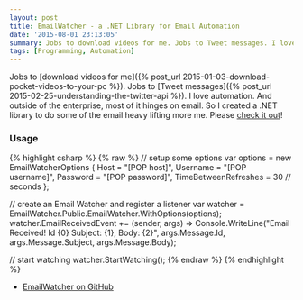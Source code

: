 ```yaml
---
layout: post
title: EmailWatcher - a .NET Library for Email Automation
date: '2015-08-01 23:13:05'
summary: Jobs to download videos for me. Jobs to Tweet messages. I love automation. And outside of the enterprise, most of it hinges on email. So I created a .NET library to do some of the email heavy lifting more me ...
tags: [Programming, Automation]
---
```


Jobs to [download videos for me]({% post_url 2015-01-03-download-pocket-videos-to-your-pc %}). Jobs to [Tweet messages]({% post_url 2015-02-25-understanding-the-twitter-api %}). I love automation. And outside of the enterprise, most of it hinges on email. So I created a .NET library to do some of the email heavy lifting more me. Please <a href="https://github.com/jamesfmackenzie/EmailWatcher" target="_blank">check it out</a>!

### Usage

{% highlight csharp %}
{% raw %}
// setup some options
var options = new EmailWatcherOptions {
  Host = "[POP host]",
  Username = "[POP username]",
  Password = "[POP password]",
  TimeBetweenRefreshes = 30 // seconds
  };

// create an Email Watcher and register a listener
var watcher = EmailWatcher.Public.EmailWatcher.WithOptions(options);
watcher.EmailReceivedEvent += (sender, args)
  => Console.WriteLine("Email Received! Id {0} Subject: {1}, Body: {2}", args.Message.Id, args.Message.Subject, args.Message.Body);

// start watching
watcher.StartWatching();
{% endraw %}
{% endhighlight %}

* <a href="https://github.com/jamesfmackenzie/EmailWatcher" target="_blank">EmailWatcher on GitHub</a>